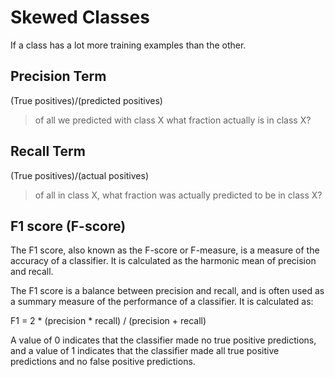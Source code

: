 # Skewed Classes

If a class has a lot more training examples than the other.

## Precision Term

(True positives)/(predicted positives)

> of all we predicted with class X what fraction actually is
> in class X?

## Recall Term

(True positives)/(actual positives)

> of all in class X, what fraction was actually predicted
> to be in class X?

## F1 score (F-score)

The F1 score, also known as the F-score or F-measure, is a measure of the
accuracy of a classifier. It is calculated as the harmonic mean of precision
and recall.

The F1 score is a balance between precision and recall, and is often used as a
summary measure of the performance of a classifier. It is calculated as:

F1 = 2 * (precision * recall) / (precision + recall)

A value of 0 indicates that the classifier made no true positive predictions,
and a value of 1 indicates that the classifier made all true positive
predictions and no false positive predictions.

